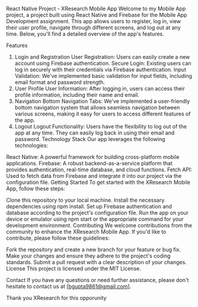 React Native Project - XResearch Mobile App
Welcome to my Mobile App project, a project built using React Native and Firebase for the Mobile App Development assignment. This app allows users to register, log in, view their user profile, navigate through different screens, and log out at any time. Below, you'll find a detailed overview of the app's features.

Features
1. Login and Registration
User Registration: Users can easily create a new account using Firebase authentication.
Secure Login: Existing users can log in securely with their credentials via Firebase authentication.
Input Validation: We've implemented basic validation for input fields, including email format and password strength.
2. User Profile
User Information: After logging in, users can access their profile information, including their name and email.
3. Navigation
Bottom Navigation Tabs: We've implemented a user-friendly bottom navigation system that allows seamless navigation between various screens, making it easy for users to access different features of the app.
4. Logout
Logout Functionality: Users have the flexibility to log out of the app at any time. They can easily log back in using their email and password.
Technology Stack
Our app leverages the following technologies:

React Native: A powerful framework for building cross-platform mobile applications.
Firebase: A robust backend-as-a-service platform that provides authentication, real-time database, and cloud functions.
Fetch API: Used to fetch data from Firebase and integrate it into our project via the configuration file.
Getting Started
To get started with the XResearch Mobile App, follow these steps:

Clone this repository to your local machine.
Install the necessary dependencies using npm install.
Set up Firebase authentication and database according to the project's configuration file.
Run the app on your device or emulator using npm start or the appropriate command for your development environment.
Contributing
We welcome contributions from the community to enhance the XResearch Mobile App. If you'd like to contribute, please follow these guidelines:

Fork the repository and create a new branch for your feature or bug fix.
Make your changes and ensure they adhere to the project's coding standards.
Submit a pull request with a clear description of your changes.
License
This project is licensed under the MIT License.

Contact
If you have any questions or need further assistance, please don't hesitate to contact us at [bgupta9861@gmail.com].

Thank you XResearch for this opporunity 
